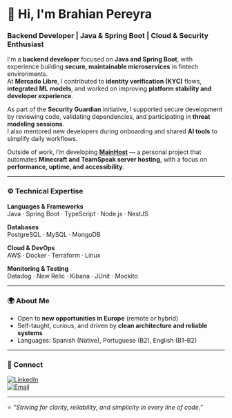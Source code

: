 # 👋 Hi, I'm Brahian Pereyra

### Backend Developer | Java & Spring Boot | Cloud & Security Enthusiast

I'm a **backend developer** focused on **Java and Spring Boot**, with experience building **secure, maintainable microservices** in fintech environments.  
At **Mercado Libre**, I contributed to **identity verification (KYC)** flows, **integrated ML models**, and worked on improving **platform stability and developer experience**.

As part of the **Security Guardian** initiative, I supported secure development by reviewing code, validating dependencies, and participating in **threat modeling sessions**.  
I also mentored new developers during onboarding and shared **AI tools** to simplify daily workflows.

Outside of work, I’m developing **[MainHost](https://mainhost.dyallab.com.ar/)** — a personal project that automates **Minecraft and TeamSpeak server hosting**, with a focus on **performance, uptime, and accessibility**.

---

### ⚙️ Technical Expertise

**Languages & Frameworks**  
Java · Spring Boot · TypeScript · Node.js · NestJS  

**Databases**  
PostgreSQL · MySQL · MongoDB  

**Cloud & DevOps**  
AWS · Docker · Terraform · Linux  

**Monitoring & Testing**  
Datadog · New Relic · Kibana · JUnit · Mockito  

---

### 🌍 About Me

- Open to **new opportunities in Europe** (remote or hybrid)  
- Self-taught, curious, and driven by **clean architecture and reliable systems**  
- Languages: Spanish (Native), Portuguese (B2), English (B1–B2)

---

### 🤝 Connect

[![LinkedIn](https://img.shields.io/badge/LinkedIn-Brahian%20Pereyra-0077B5?logo=linkedin&logoColor=white)](https://www.linkedin.com/in/brahianpdev/)  
[![Email](https://img.shields.io/badge/Email-brahianpdev%40gmail.com-red?logo=gmail&logoColor=white)](mailto:brahianpdev@gmail.com)

---

⭐ *“Striving for clarity, reliability, and simplicity in every line of code.”*
